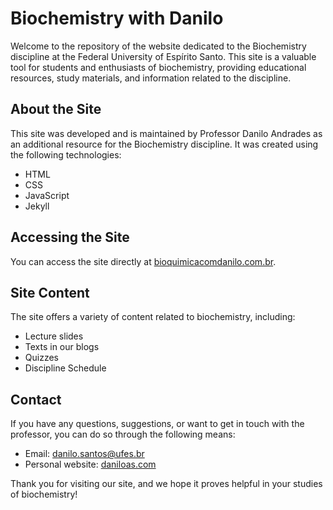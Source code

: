 # Biochemistry with Danilo

Welcome to the repository of the website dedicated to the Biochemistry discipline at the Federal University of Espírito Santo. This site is a valuable tool for students and enthusiasts of biochemistry, providing educational resources, study materials, and information related to the discipline.

## About the Site

This site was developed and is maintained by Professor Danilo Andrades as an additional resource for the Biochemistry discipline. It was created using the following technologies:

- HTML
- CSS
- JavaScript
- Jekyll

## Accessing the Site

You can access the site directly at [bioquimicacomdanilo.com.br](https://bioquimicacomdanilo.com.br).

## Site Content

The site offers a variety of content related to biochemistry, including:

- Lecture slides
- Texts in our blogs
- Quizzes
- Discipline Schedule

## Contact

If you have any questions, suggestions, or want to get in touch with the professor, you can do so through the following means:

- Email: [danilo.santos@ufes.br](mailto:danilo.santos@ufes.br)
- Personal website: [daniloas.com](https://daniloas.com/)

Thank you for visiting our site, and we hope it proves helpful in your studies of biochemistry!
